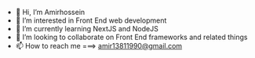 - 👋 Hi, I’m Amirhossein
- 👀 I’m interested in Front End web development
- 🌱 I’m currently learning NextJS and NodeJS
- 💞️ I’m looking to collaborate on Front End frameworks and related things
- 📫 How to reach me ===> amir13811990@gmail.com

<!---
LightSpeedGuy/LightSpeedGuy is a ✨ special ✨ repository because its `README.md` (this file) appears on your GitHub profile.
You can click the Preview link to take a look at your changes.
--->
